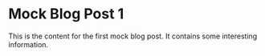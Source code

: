 # Mock Blog Post 1

This is the content for the first mock blog post. It contains some interesting information.